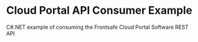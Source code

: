 # Cloud Portal API Consumer Example
C#.NET example of consuming the Frontsafe Cloud Portal Software REST API
